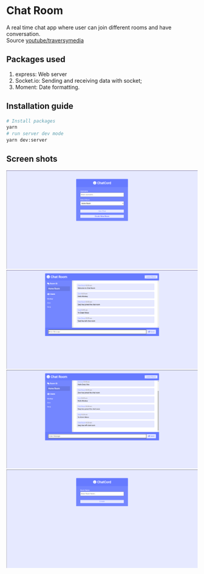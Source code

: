 # Chat Room

A real time chat app where user can join different rooms and have conversation.  
Source [youtube/traversymedia](https://www.youtube.com/watch?v=jD7FnbI76Hg)

## Packages used
1. express: Web server
1. Socket.io: Sending and receiving data with socket;
1. Moment: Date formatting.

## Installation guide

```bash
# Install packages
yarn
# run server dev mode
yarn dev:server
```

## Screen shots
![ss1](./ss/ss1.png)
![ss2](./ss//ss2.png)
![ss3](./ss/ss3.png)
![ss4](./ss/ss4.png)